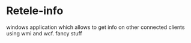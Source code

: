Retele-info
===========

windows application which allows to get info on other connected clients using wmi and wcf. fancy stuff
